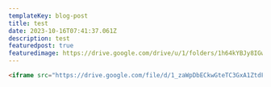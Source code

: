 ```yaml
---
templateKey: blog-post
title: test
date: 2023-10-16T07:41:37.061Z
description: test
featuredpost: true
featuredimage: https://drive.google.com/drive/u/1/folders/1h64kYBJy8IGwYuSH86dd5VhkXvlz1Tm-
---
```

<!--StartFragment-->

```html
<iframe src="https://drive.google.com/file/d/1_zaWpDbECkwGteTC3GxA1ZtdFXWx_MdR/preview" width="200" height="100" allow="autoplay" allowfullscreen="allowfullscreen"></iframe>
```

<!--EndFragment-->